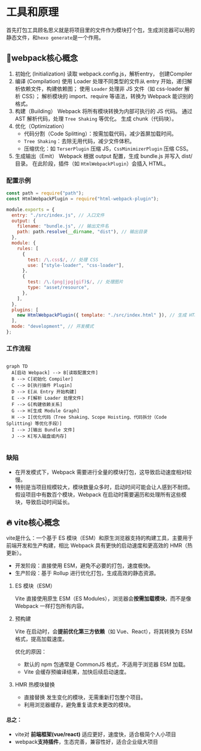 # 工具和原理

首先打包工具顾名思义就是将项目里的文件作为模块打个包，生成浏览器可以用的静态文件，和`hexo generate`是一个作用。

## 🔧webpack核心概念

1. 初始化 (Initialization)
   读取 webpack.config.js，解析entry， 创建Compiler
2. 编译 (Compilation)
   使用 Loader 处理不同类型的文件从 entry 开始，递归解析依赖文件，构建依赖图； 使用 `Loader` 处理非 JS 文件（如 css-loader 解析 CSS）； 解析模块的 import、require 等语法，转换为 Webpack 能识别的格式。
3. 构建（Building）
   Webpack 将所有模块转换为内部可执行的 JS 代码。
   通过 AST 解析代码，处理 `Tree Shaking` 等优化。
   生成 chunk（代码块）。
4. 优化（Optimization）
   - 代码分割（Code Splitting）：按需加载代码，减少首屏加载时间。
   - `Tree Shaking`：去除无用代码，减少文件体积。
   - 压缩优化：如 `TerserPlugin` 压缩 JS，`CssMinimizerPlugin` 压缩 CSS。
5. 生成输出（Emit）
   Webpack 根据 output 配置，生成 bundle.js 并写入 dist/ 目录。
   在此阶段，插件（如 `HtmlWebpackPlugin`）会插入 HTML。

### 配置示例

```js
const path = require("path");
const HtmlWebpackPlugin = require("html-webpack-plugin");

module.exports = {
  entry: "./src/index.js", // 入口文件
  output: {
    filename: "bundle.js", // 输出文件名
    path: path.resolve(__dirname, "dist"), // 输出目录
  },
  module: {
    rules: [
      {
        test: /\.css$/, // 处理 CSS
        use: ["style-loader", "css-loader"],
      },
      {
        test: /\.(png|jpg|gif)$/, // 处理图片
        type: "asset/resource",
      },
    ],
  },
  plugins: [
    new HtmlWebpackPlugin({ template: "./src/index.html" }), // 生成 HTML
  ],
  mode: "development", // 开发模式
};
```

### 工作流程
```mermaid

graph TD
  A[启动 Webpack] --> B[读取配置文件]
  B --> C[初始化 Compiler]
  C --> D[执行插件 Plugin]
  D --> E[从 Entry 开始构建]
  E --> F[解析 Loader 处理文件]
  F --> G[构建依赖关系]
  G --> H[生成 Module Graph]
  H --> I[优化代码（Tree Shaking、Scope Hoisting、代码拆分（Code Splitting）等优化手段）]
  I --> J[输出 Bundle 文件]
  J --> K[写入磁盘或内存]


```
### 缺陷
- 在开发模式下，Webpack 需要进行全量的模块打包，这导致启动速度相对较慢。
- 特别是当项目规模较大，模块数量众多时，启动时间可能会让人感到不耐烦。假设项目中有数百个模块，Webpack 在启动时需要遍历和处理所有这些模块，导致启动时间延长。
## 🔥 vite核心概念

vite是什么：一个基于 ES 模块（ESM）和原生浏览器支持的构建工具，主要用于前端开发和生产构建，相比 Webpack 具有更快的启动速度和更高效的 HMR（热更新）。

- 开发阶段：直接使用 ESM，避免不必要的打包，速度极快。
- 生产阶段：基于 Rollup 进行优化打包，生成高效的静态资源。

1. ES 模块（ESM）

   Vite 直接使用原生 ESM（ES Modules），浏览器会**按需加载模块**，而不是像 Webpack 一样打包所有内容。

2. 预构建

   Vite 在启动时，会**提前优化第三方依赖**（如 Vue、React），将其转换为 ESM 格式，提高加载速度。

   优化的原因：

   - 默认的 npm 包通常是 CommonJS 格式，不适用于浏览器 ESM 加载。
   - Vite 会缓存预编译结果，加快后续启动速度。

3. HMR 热模块替换
   - 直接替换 发生变化的模块，无需重新打包整个项目。
   - 利用浏览器缓存，避免重复请求未更改的模块。

#### 总之：

- vite对 **前端框架(vue/react)** 适应更好，速度快，适合极简个人小项目
- webpack**支持插件**，生态完善，兼容性好，适合企业级大项目

